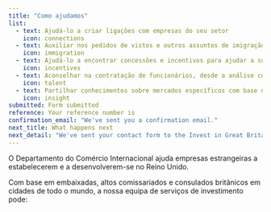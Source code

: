```yaml
---
title: "Como ajudamos"
list: 
  - text: Ajudá-lo a criar ligações com empresas do seu setor
    icon: connections
  - text: Auxiliar nos pedidos de vistos e outros assuntos de imigração
    icon: immigration
  - text: Ajudá-lo a encontrar concessões e incentivos para ajudar a sua empresa a crescer
    icon: incentives
  - text: Aconselhar na contratação de funcionários, desde a análise comparativa de salários ao recrutamento e formação
    icon: talent
  - text: Partilhar conhecimentos sobre mercados específicos com base nas suas necessidades
    icon: insight
submitted: Form submitted
reference: Your reference number is
confirmation_email: "We've sent you a confirmation email."
next_title: What happens next
next_detail: "We've sent your contact form to the Invest in Great Britain agents. They will be in touch soon."
---
```

O Departamento do Comércio Internacional ajuda empresas estrangeiras a estabelecerem e a desenvolverem-se no Reino Unido. 

Com base em embaixadas, altos comissariados e consulados britânicos em cidades de todo o mundo, a nossa equipa de serviços de investimento pode:

